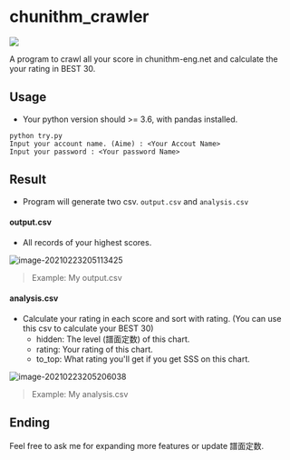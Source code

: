 # chunithm_crawler

![](https://chunithm-net-eng.com/mobile/images/logo.png)

A program to crawl all your score in chunithm-eng.net and calculate the your rating in BEST 30.

## Usage

* Your python version should >= 3.6, with pandas installed.

```
python try.py
Input your account name. (Aime) : <Your Accout Name>
Input your password : <Your password Name>
```

## Result

* Program will generate two csv. `output.csv` and `analysis.csv`

#### output.csv

* All records of your highest scores.

![image-20210223205113425](https://i.imgur.com/8mAEgGh.png)

> Example: My output.csv

#### analysis.csv

* Calculate your rating in each score and sort with rating. (You can use this csv to calculate your BEST 30) 
  * hidden: The level (譜面定数) of this chart.
  * rating: Your rating of this chart.
  * to_top: What rating you'll get if you get SSS on this chart.

![image-20210223205206038](https://i.imgur.com/sJIlNQq.png)

> Example: My analysis.csv

## Ending

Feel free to ask me for expanding more features or update 譜面定数.